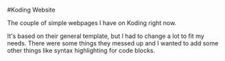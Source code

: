 #Koding Website

The couple of simple webpages I have on Koding right now.

It's based on their general template, but I had to change a lot to fit my needs. There were some things they messed up and I wanted to add some other things like syntax highlighting for code blocks.
